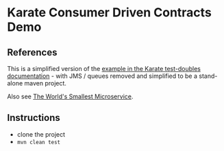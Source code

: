 # Karate Consumer Driven Contracts Demo

## References
This is a simplified version of the [example in the Karate test-doubles documentation](https://github.com/intuit/karate/tree/master/karate-netty#consumer-provider-example) - with JMS / queues removed and simplified to be a stand-alone maven project.

Also see [The World's Smallest Microservice](https://www.linkedin.com/pulse/worlds-smallest-micro-service-peter-thomas/).

## Instructions
* clone the project
* `mvn clean test`
